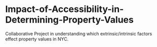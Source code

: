 # Impact-of-Accessibility-in-Determining-Property-Values
Collaborative Project in understanding which extrinsic/intrinsic factors effect property values in NYC.

